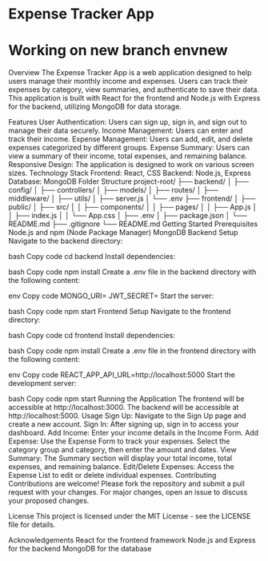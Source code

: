 # Expense Tracker App
# Working on new branch  envnew

Overview
The Expense Tracker App is a web application designed to help users manage their monthly income and expenses. Users can track their expenses by category, view summaries, and authenticate to save their data. This application is built with React for the frontend and Node.js with Express for the backend, utilizing MongoDB for data storage.

Features
User Authentication: Users can sign up, sign in, and sign out to manage their data securely.
Income Management: Users can enter and track their income.
Expense Management: Users can add, edit, and delete expenses categorized by different groups.
Expense Summary: Users can view a summary of their income, total expenses, and remaining balance.
Responsive Design: The application is designed to work on various screen sizes.
Technology Stack
Frontend: React, CSS
Backend: Node.js, Express
Database: MongoDB
Folder Structure
project-root/
├── backend/
│   ├── config/
│   ├── controllers/
│   ├── models/
│   ├── routes/
│   ├── middleware/
│   ├── utils/
│   ├── server.js
│   └── .env
├── frontend/
│   ├── public/
│   ├── src/
│   │   ├── components/
│   │   ├── pages/
│   │   ├── App.js
│   │   ├── index.js
│   │   └── App.css
│   ├── .env
│   ├── package.json
│   └── README.md
├── .gitignore
└── README.md
Getting Started
Prerequisites
Node.js and npm (Node Package Manager)
MongoDB
Backend Setup
Navigate to the backend directory:

bash
Copy code
cd backend
Install dependencies:

bash
Copy code
npm install
Create a .env file in the backend directory with the following content:

env
Copy code
MONGO_URI=<Your MongoDB Connection String>
JWT_SECRET=<Your JWT Secret Key>
Start the server:

bash
Copy code
npm start
Frontend Setup
Navigate to the frontend directory:

bash
Copy code
cd frontend
Install dependencies:

bash
Copy code
npm install
Create a .env file in the frontend directory with the following content:

env
Copy code
REACT_APP_API_URL=http://localhost:5000
Start the development server:

bash
Copy code
npm start
Running the Application
The frontend will be accessible at http://localhost:3000.
The backend will be accessible at http://localhost:5000.
Usage
Sign Up: Navigate to the Sign Up page and create a new account.
Sign In: After signing up, sign in to access your dashboard.
Add Income: Enter your income details in the Income Form.
Add Expense: Use the Expense Form to track your expenses. Select the category group and category, then enter the amount and dates.
View Summary: The Summary section will display your total income, total expenses, and remaining balance.
Edit/Delete Expenses: Access the Expense List to edit or delete individual expenses.
Contributing
Contributions are welcome! Please fork the repository and submit a pull request with your changes. For major changes, open an issue to discuss your proposed changes.

License
This project is licensed under the MIT License - see the LICENSE file for details.

Acknowledgements
React for the frontend framework
Node.js and Express for the backend
MongoDB for the database

